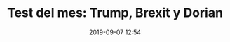 ---
layout: post
name: ""
title: "Test del mes: Trump, Brexit y Dorian"
date: 2019-09-07 12:54
enlace: 1iUoFJliwJz8M7f4HD91TAUsr9O2Y8uUIy9Cw135zW6o
categories: [ Test ]
---